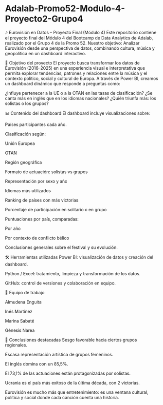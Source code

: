 # Adalab-Promo52-Modulo-4-Proyecto2-Grupo4
🎶 Eurovisión en Datos – Proyecto Final (Módulo 4)
Este repositorio contiene el proyecto final del Módulo 4 del Bootcamp de Data Analytics de Adalab, realizado por el Grupo 4 de la Promo 52.
Nuestro objetivo: Analizar Eurovisión desde una perspectiva de datos, combinando cultura, música y geopolítica en un dashboard interactivo.

🎯 Objetivo del proyecto
El proyecto busca transformar los datos de Eurovisión (2016–2025) en una experiencia visual e interpretativa que permita explorar tendencias, patrones y relaciones entre la música y el contexto político, social y cultural de Europa.
A través de Power BI, creamos un dashboard dinámico que responde a preguntas como:

¿Influye pertenecer a la UE o a la OTAN en las tasas de clasificación?
¿Se canta más en inglés que en los idiomas nacionales?
¿Quién triunfa más: los solistas o los grupos?

📊 Contenido del dashboard
El dashboard incluye visualizaciones sobre:

Países participantes cada año.

Clasificación según:

Unión Europea

OTAN

Región geográfica

Formato de actuación: solistas vs grupos

Representación por sexo y año

Idiomas más utilizados

Ranking de países con más victorias

Porcentaje de participación en solitario o en grupo

Puntuaciones por país, comparadas:

Por año

Por contexto de conflicto bélico

Conclusiones generales sobre el festival y su evolución.

🛠️ Herramientas utilizadas
Power BI: visualización de datos y creación del dashboard.

Python / Excel: tratamiento, limpieza y transformación de los datos.

GitHub: control de versiones y colaboración en equipo.

👥 Equipo de trabajo 

Almudena Enguita

Inés Martínez

Marina Sabaté

Génesis Narea

📌 Conclusiones destacadas
Sesgo favorable hacia ciertos grupos regionales.

Escasa representación artística de grupos femeninos.

El inglés domina con un 85,5%.

El 73,1% de las actuaciones están protagonizadas por solistas.

Ucrania es el país más exitoso de la última década, con 2 victorias.

Eurovisión es mucho más que entretenimiento: es una ventana cultural, política y social donde cada canción cuenta una historia.

